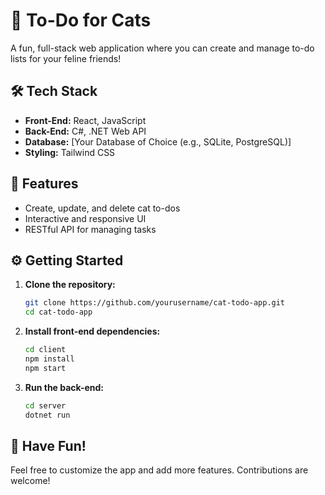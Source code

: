 # 🐾 To-Do for Cats

A fun, full-stack web application where you can create and manage to-do lists for your feline friends!

## 🛠️ Tech Stack

- **Front-End:** React, JavaScript
- **Back-End:** C#, .NET Web API
- **Database:** [Your Database of Choice (e.g., SQLite, PostgreSQL)]
- **Styling:** Tailwind CSS

## 🚀 Features

- Create, update, and delete cat to-dos
- Interactive and responsive UI
- RESTful API for managing tasks

## ⚙️ Getting Started

1. **Clone the repository:**

    ```bash
    git clone https://github.com/yourusername/cat-todo-app.git
    cd cat-todo-app
    ```

2. **Install front-end dependencies:**

    ```bash
    cd client
    npm install
    npm start
    ```

3. **Run the back-end:**

    ```bash
    cd server
    dotnet run
    ```

## 🎉 Have Fun!

Feel free to customize the app and add more features. Contributions are welcome!
